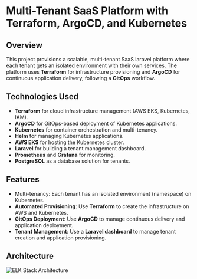 # Multi-Tenant SaaS Platform with Terraform, ArgoCD, and Kubernetes

## Overview

This project provisions a scalable, multi-tenant SaaS laravel platform where each tenant gets an isolated environment with their own services. The platform uses **Terraform** for infrastructure provisioning and **ArgoCD** for continuous application delivery, following a **GitOps** workflow.

## Technologies Used
- **Terraform** for cloud infrastructure management (AWS EKS, Kubernetes, IAM).
- **ArgoCD** for GitOps-based deployment of Kubernetes applications.
- **Kubernetes** for container orchestration and multi-tenancy.
- **Helm** for managing Kubernetes applications.
- **AWS EKS** for hosting the Kubernetes cluster.
- **Laravel** for building a tenant management dashboard.
- **Prometheus** and **Grafana** for monitoring.
- **PostgreSQL** as a database solution for tenants.

## Features
- Multi-tenancy: Each tenant has an isolated environment (namespace) on Kubernetes.
- **Automated Provisioning**: Use **Terraform** to create the infrastructure on AWS and Kubernetes.
- **GitOps Deployment**: Use **ArgoCD** to manage continuous delivery and application deployment.
- **Tenant Management**: Use a **Laravel dashboard** to manage tenant creation and application provisioning.

## Architecture 

<img src="multi-tenant-saas-platform-architecture.png" alt="ELK Stack Architecture">
